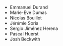 * Emmanuel Durand
* Marie-Eve Dumas
* Nicolas Bouillot
* Jérémie Soria
* Sergio Jiménez Herena
* Pascal Huerst
* Josh Beckwith
